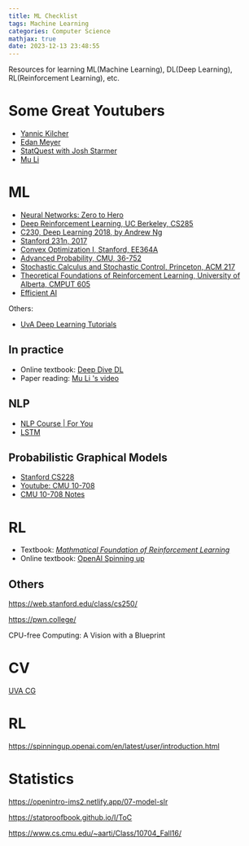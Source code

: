 ```yaml
---
title: ML Checklist
tags: Machine Learning
categories: Computer Science
mathjax: true
date: 2023-12-13 23:48:55
---
```



Resources for learning ML(Machine Learning), DL(Deep Learning), RL(Reinforcement Learning), etc.

<!--more-->

# Some Great Youtubers

* [Yannic Kilcher](https://www.youtube.com/@YannicKilcher)
* [Edan Meyer](https://www.youtube.com/@EdanMeyer)
* [StatQuest with Josh Starmer](https://www.youtube.com/@statquest)
* [Mu Li](https://www.youtube.com/@mu_li)

# ML

* [Neural Networks: Zero to Hero](https://karpathy.ai/zero-to-hero.html)
* [Deep Reinforcement Learning, UC Berkeley, CS285](https://www.youtube.com/playlist?list=PL_iWQOsE6TfVYGEGiAOMaOzzv41Jfm_Ps) 
* [C230, Deep Learning 2018, by Andrew Ng](https://www.youtube.com/watch?v=PySo_6S4ZAg&list=PLoROMvodv4rOABXSygHTsbvUz4G_YQhOb)
* [Stanford 231n, 2017](https://www.youtube.com/playlist?list=PLC1qU-LWwrF64f4QKQT-Vg5Wr4qEE1Zxk)
* [Convex Optimization I, Stanford, EE364A](https://see.stanford.edu/Course/EE364A/85)
* [Advanced Probability, CMU, 36-752](https://www.stat.cmu.edu/~arinaldo/Teaching/36752/S18/schedule.html)
* [Stochastic Calculus and Stochastic Control, Princeton, ACM 217](https://web.math.princeton.edu/~rvan/acm217/acm217.html)
* [Theoretical Foundations of Reinforcement Learning, University of Alberta, CMPUT 605](https://rltheory.github.io/pages/about/)
* [Efficient AI](https://www.youtube.com/watch?v=C-4F7o8nr0E)



Others:

* [UvA Deep Learning Tutorials](https://uvadlc-notebooks.readthedocs.io/en/latest/index.html)

## In practice

* Online textbook: [Deep Dive DL](http://d2l.ai/chapter_preface/index.html)
* Paper reading: [Mu Li 's video](https://www.youtube.com/@mu_li/videos)

## NLP

* [NLP Course | For You](https://lena-voita.github.io/nlp_course/seq2seq_and_attention.html)
* [LSTM](https://weberna.github.io/blog/2017/11/15/LSTM-Vanishing-Gradients.html#fn:4)

## Probabilistic Graphical Models

* [Stanford CS228](https://ermongroup.github.io/cs228-notes/)
* [Youtube: CMU 10-708](https://www.youtube.com/playlist?list=PLoZgVqqHOumTqxIhcdcpOAJOOimrRCGZn)
* [CMU 10-708 Notes](https://www.cs.cmu.edu/~epxing/Class/10708-20/project.html)

# RL

* Textbook: [*Mathmatical Foundation of Reinforcement Learning*](https://github.com/MathFoundationRL/Book-Mathmatical-Foundation-of-Reinforcement-Learning)
* Online textbook: [OpenAI Spinning up](https://spinningup.openai.com/en/latest/user/introduction.html)

## Others

https://web.stanford.edu/class/cs250/

https://pwn.college/

CPU-free Computing: A Vision with a Blueprint

# CV

[UVA CG](https://staff.fnwi.uva.nl/r.vandenboomgaard/IPCV20172018/LectureNotes/MATH/homogenous.html)

# RL

https://spinningup.openai.com/en/latest/user/introduction.html

# Statistics

https://openintro-ims2.netlify.app/07-model-slr

https://statproofbook.github.io/I/ToC

https://www.cs.cmu.edu/~aarti/Class/10704_Fall16/





